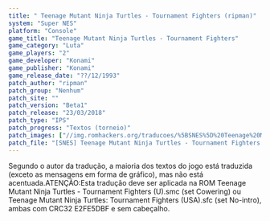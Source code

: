 ```yaml
---
title: " Teenage Mutant Ninja Turtles - Tournament Fighters (ripman)"
system: "Super NES"
platform: "Console"
game_title: "Teenage Mutant Ninja Turtles - Tournament Fighters"
game_category: "Luta"
game_players: "2"
game_developer: "Konami"
game_publisher: "Konami"
game_release_date: "??/12/1993"
patch_author: "ripman"
patch_group: "Nenhum"
patch_site: ""
patch_version: "Beta1"
patch_release: "23/03/2018"
patch_type: "IPS"
patch_progress: "Textos (torneio)"
patch_images: ["//img.romhackers.org/traducoes/%5BSNES%5D%20Teenage%20Mutant%20Ninja%20Turtles%20-%20Tournament%20Fighters%20-%20ripman%20-%201.png","//img.romhackers.org/traducoes/%5BSNES%5D%20Teenage%20Mutant%20Ninja%20Turtles%20-%20Tournament%20Fighters%20-%20ripman%20-%202.png","//img.romhackers.org/traducoes/%5BSNES%5D%20Teenage%20Mutant%20Ninja%20Turtles%20-%20Tournament%20Fighters%20-%20ripman%20-%203.png"]
patch_file: "[SNES] Teenage Mutant Ninja Turtles - Tournament Fighters (U) [T-BR] [T-ripman G-Nenhum] [V-Beta1 A-2018].7z"
---
```

Segundo o autor da tradução, a maioria dos textos do jogo está traduzida (exceto as mensagens em forma de gráfico), mas não está acentuada.ATENÇÃO:Esta tradução deve ser aplicada na ROM Teenage Mutant Ninja Turtles - Tournament Fighters (U).smc (set Cowering) ou Teenage Mutant Ninja Turtles: Tournament Fighters (USA).sfc (set No-intro), ambas com CRC32 E2FE5DBF e sem cabeçalho.
